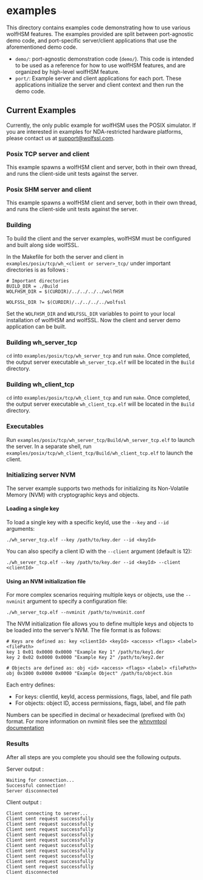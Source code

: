# examples

This directory contains examples code demonstrating how to use various wolfHSM features. The examples provided are split between port-agnostic demo code, and port-specific server/client applications that use the aforementioned demo code.

- `demo/`: port-agnostic demonstration code (`demo/`). This code is intended to be used as a reference for how to use wolfHSM features, and are organized by high-level wolfHSM feature.
- `port/`: Example server and client applications for each port. These applications initialize the server and client context and then run the demo code.

## Current Examples
Currently, the only public example for wolfHSM uses the POSIX simulator. If you are interested in examples for NDA-restricted hardware platforms, please contact us at support@wolfssl.com.

### Posix TCP server and client
This example spawns a wolfHSM client and server, both in their own thread, and runs the client-side unit tests against the server.

### Posix SHM server and client
This example spawns a wolfHSM client and server, both in their own thread, and runs the client-side unit tests against the server.

### Building
To build the client and the server examples, wolfHSM must be configured and built along side wolfSSL.

In the Makefile for both the server and client in `examples/posix/tcp/wh_<client or server>_tcp/` under important directories is as follows :
```
# Important directories
BUILD_DIR = ./Build
WOLFHSM_DIR = $(CURDIR)/../../../../wolfHSM

WOLFSSL_DIR ?= $(CURDIR)/../../../../wolfssl
```

Set the `WOLFHSM_DIR` and `WOLFSSL_DIR` variables to point to your local installation of wolfHSM and wolfSSL. Now the client and server demo application can be built.

### Building wh_server_tcp
`cd` into `examples/posix/tcp/wh_server_tcp` and run `make`. Once completed, the output server executable `wh_server_tcp.elf` will be located in the `Build` directory.

### Building wh_client_tcp
`cd` into `examples/posix/tcp/wh_client_tcp` and run `make`. Once completed, the output server executable `wh_client_tcp.elf` will be located in the `Build` directory.

### Executables
Run `examples/posix/tcp/wh_server_tcp/Build/wh_server_tcp.elf` to launch the server. In a separate shell, run `examples/posix/tcp/wh_client_tcp/Build/wh_client_tcp.elf` to launch the client.

### Initializing server NVM
The server example supports two methods for initializing its Non-Volatile Memory (NVM) with cryptographic keys and objects.

#### Loading a single key
To load a single key with a specific keyId, use the `--key` and `--id` arguments:

```
./wh_server_tcp.elf --key /path/to/key.der --id <keyId>
```

You can also specify a client ID with the `--client` argument (default is 12):

```
./wh_server_tcp.elf --key /path/to/key.der --id <keyId> --client <clientId>
```

#### Using an NVM initialization file
For more complex scenarios requiring multiple keys or objects, use the `--nvminit` argument to specify a configuration file:

```
./wh_server_tcp.elf --nvminit /path/to/nvminit.conf
```

The NVM initialization file allows you to define multiple keys and objects to be loaded into the server's NVM. The file format is as follows:

```
# Keys are defined as: key <clientId> <keyId> <access> <flags> <label> <filePath>
key 1 0x01 0x0000 0x0000 "Example Key 1" /path/to/key1.der
key 2 0x02 0x0000 0x0000 "Example Key 2" /path/to/key2.der

# Objects are defined as: obj <id> <access> <flags> <label> <filePath>
obj 0x1000 0x0000 0x0000 "Example Object" /path/to/object.bin
```

Each entry defines:
- For keys: clientId, keyId, access permissions, flags, label, and file path
- For objects: object ID, access permissions, flags, label, and file path

Numbers can be specified in decimal or hexadecimal (prefixed with 0x) format. For more information on nvminit files see the [whnvmtool documentation](https://github.com/wolfSSL/wolfHSM/blob/main/tools/whnvmtool/README.md)

### Results
After all steps are you complete you should see the following outputs.

Server output :

```
Waiting for connection...
Successful connection!
Server disconnected
```

Client output :

```
Client connecting to server...
Client sent request successfully
Client sent request successfully
Client sent request successfully
Client sent request successfully
Client sent request successfully
Client sent request successfully
Client sent request successfully
Client sent request successfully
Client sent request successfully
Client sent request successfully
Client disconnected
```
